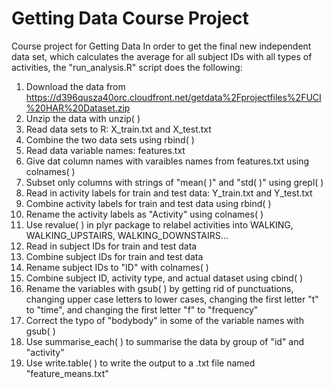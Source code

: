 # Getting Data Course Project
Course project for Getting Data
In order to get the final new independent data set, which calculates the average for all subject IDs with all types of activities, the "run_analysis.R" script does the following:

1. Download the data from https://d396qusza40orc.cloudfront.net/getdata%2Fprojectfiles%2FUCI%20HAR%20Dataset.zip
2. Unzip the data with unzip( )
3. Read data sets to R: X_train.txt and X_test.txt
4. Combine the two data sets using rbind( )
5. Read data variable names: features.txt
6. Give dat column names with varaibles names from features.txt using colnames( )
7. Subset only columns with strings of "mean( )" and "std( )" using grepl( )
8. Read in activity labels for train and test data: Y_train.txt and Y_test.txt
9. Combine activity labels for train and test data using rbind( )
10. Rename the activity labels as "Activity" using colnames( )
11. Use revalue( ) in plyr package to relabel activities into WALKING, WALKING_UPSTAIRS, WALKING_DOWNSTAIRS...
12. Read in subject IDs for train and test data
13. Combine subject IDs for train and test data
14. Rename subject IDs to "ID" with colnames( )
15. Combine subject ID, activity type, and actual dataset using cbind( )
16. Rename the variables with gsub( ) by getting rid of punctuations, changing upper case letters to lower cases, changing the first letter "t" to "time", and changing the first letter "f" to "frequency"
17. Correct the typo of "bodybody" in some of the variable names with gsub( )
18. Use summarise_each( ) to summarise the data by group of "id" and "activity"
19. Use write.table( ) to write the output to a .txt file named "feature_means.txt"